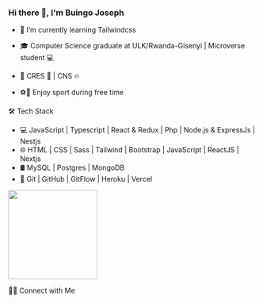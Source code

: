 ### Hi there 👋, I'm Buingo Joseph 

- 🌱 I’m currently learning Tailwindcss

- 🎓 Computer Science graduate at ULK/Rwanda-Gisenyi | Microverse student 💻
- 💼 CRES  🧑‍ | CNS 🔥
- ⚽🏃 Enjoy sport during free time

🛠 Tech Stack
- 💻   JavaScript | Typescript | React & Redux | Php | Node.js & ExpressJs | Nestjs
- 🌐   HTML | CSS | Sass | Tailwind | Bootstrap | JavaScript | ReactJS | Nextjs 
- 🛢   MySQL | Postgres | MongoDB
- 🔧   Git | GitHub | GitFlow | Heroku | Vercel

<a href="https://github.com/jodrack07">
  <img height="180em" src="https://github-readme-stats.vercel.app/api?username=jodrack07&theme=noctis_minimus&show_icons=true" />
<!--   <img height="180em" src="https://github-readme-stats.vercel.app/api/top-langs/?username=jodrack07&theme=noctis_minimus&layout=compact" /> -->
</a>

🤝🏻 Connect with Me
<!-- <a href="https://www.linkedin.com/in/jodrack/">
   <img align=”left” src=”https://raw.githubusercontent.com/username/reponame/branch/foldername/icon.svg" alt=”icon | LinkedIn” width=”21px”/>
</a> -->

<!--
**jodrack07/jodrack07** is a ✨ _special_ ✨ repository because its `README.md` (this file) appears on your GitHub profile.

Here are some ideas to get you started:

- 🔭 I’m currently working on ...

- 👯 I’m looking to collaborate on ...
- 🤔 I’m looking for help with ...
- 💬 Ask me about ...
- 📫 How to reach me: ...
- 😄 Pronouns: ...
- ⚡ Fun fact: ...
-->
